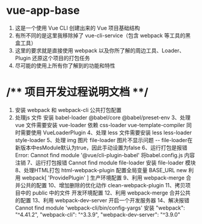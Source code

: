 # vue-app-base

1. 这是一个使用 Vue CLI 创建出来的 Vue 项目基础结构
2. 有所不同的是这里我移除掉了 vue-cli-service（包含 webpack 等工具的黑盒工具）
3. 这里的要求就是直接使用 webpack 以及你所了解的周边工具、Loader、Plugin 还原这个项目的打包任务
4. 尽可能的使用上所有你了解到的功能和特性

# /** 项目开发过程说明文档 **/
1. 安装 webpack 和 webpack-cli
公共打包配置
2. 处理js 文件 安装 babel-loader @babel/core @babel/preset-env
3、处理 vue 文件需要安装 vue-loader 依赖 css-loader vue-template-compiler 同时需要使用 VueLoaderPlugin
4、处理 less 文件需要安装 less less-loader style-loader
5、处理 img 图片 file-loader 图片不显示问题 -- file-loader在新版本中esModule默认为true，因此手动设置为false
6、运行打包是报错 Error: Cannot find module '@vue/cli-plugin-babel' 将babel.config.js 内容注销 
7、运行打包报错 Cannot find module file-loader 安装 file-loader 模块
8、处理HTML打包 html-webpack-plugin 配置全局变量 BASE_URL new 利用 webpack[ 'ProvidePlugin' ]
生产环境配置
9、利用 webpack-merge 合并公共的配置
10、增加删除的优化动作 clean-webpack-plugin
11、拷贝项目中的 public 中的文件
开发环境配置
12、利用 webpack-merge 合并公共的配置
13、利用 webpack-dev-server 开启一个开发服务器
14、解决报错Cannot find module 'webpack-cli/bin/config-yargs' 
	安装 "webpack": "^4.41.2", "webpack-cli": "^3.3.9", "webpack-dev-server": "^3.9.0"
